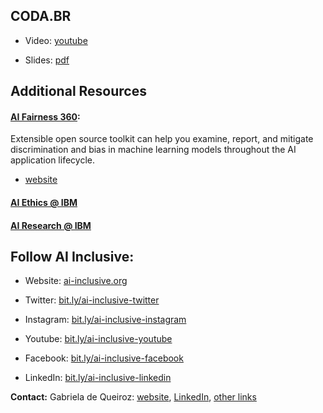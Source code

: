 ## CODA.BR

- Video: [youtube](https://youtu.be/wMQ-QmxU8fk)

- Slides: [pdf](2020-11-03_Coda-BR.pdf)

## Additional Resources



#### [AI Fairness 360](http://aif360.mybluemix.net/): 

Extensible open source toolkit can help you examine, report, and mitigate discrimination and bias in machine learning models throughout the AI application lifecycle. 

- [website](http://aif360.mybluemix.net/)

#### [AI Ethics @ IBM](https://www.ibm.com/artificial-intelligence/ethics)

#### [AI Research @ IBM](https://www.research.ibm.com/artificial-intelligence/)


## Follow AI Inclusive:

- Website: [ai-inclusive.org]()

- Twitter: [bit.ly/ai-inclusive-twitter]()

- Instagram: [bit.ly/ai-inclusive-instagram]()

- Youtube: [bit.ly/ai-inclusive-youtube]()

- Facebook: [bit.ly/ai-inclusive-facebook]()

- LinkedIn: [bit.ly/ai-inclusive-linkedin]()


**Contact:** Gabriela de Queiroz: [website](https://k-roz.com/), [LinkedIn](https://www.linkedin.com/in/gabrieladequeiroz), [other links](https://linktr.ee/gdq)
